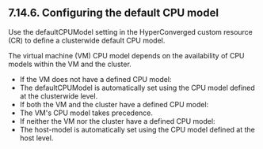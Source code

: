## 7.14.6. Configuring the default CPU model

Use the defaultCPUModel setting in the HyperConverged custom resource (CR) to define a clusterwide default CPU model.

The virtual machine (VM) CPU model depends on the availability of CPU models within the VM and the cluster.

- If the VM does not have a defined CPU model:
- The defaultCPUModel is automatically set using the CPU model defined at the clusterwide level.
- If both the VM and the cluster have a defined CPU model:
- The VM's CPU model takes precedence.
- If neither the VM nor the cluster have a defined CPU model:
- The host-model is automatically set using the CPU model defined at the host level.


